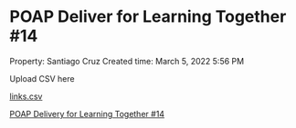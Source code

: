 # POAP Deliver for Learning Together #14

Property: Santiago Cruz 
Created time: March 5, 2022 5:56 PM

Upload CSV here

[links.csv](POAP%20Deliver%20for%20Learning%20Together%20#14%200b56794a5848433eaff4b24f5ef490fa/links.csv)

[POAP Delivery for Learning Together #14](POAP%20Deliver%20for%20Learning%20Together%20#14%200b56794a5848433eaff4b24f5ef490fa/POAP%20Delivery%20for%20Learning%20Together%20#14%200b85434f559a415e815d1cf38b2a92d8.csv)